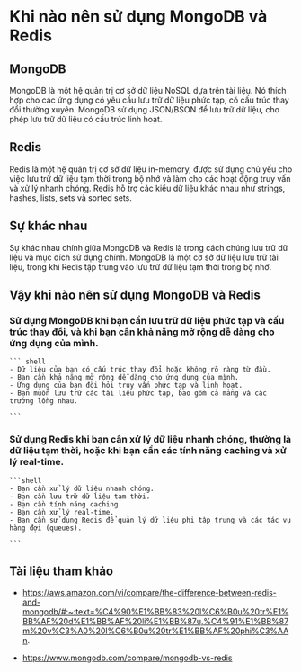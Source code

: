 # Khi nào nên sử dụng MongoDB và Redis


## MongoDB
MongoDB là một hệ quản trị cơ sở dữ liệu NoSQL dựa trên tài liệu.
Nó thích hợp cho các ứng dụng có yêu cầu lưu trữ dữ liệu phức tạp, có cấu trúc thay đổi thường xuyên. 
MongoDB sử dụng JSON/BSON để lưu trữ dữ liệu, cho phép lưu trữ dữ liệu có cấu trúc linh hoạt.

## Redis
Redis là một hệ quản trị cơ sở dữ liệu in-memory, được sử dụng chủ yếu cho việc lưu trữ dữ liệu tạm thời trong bộ nhớ và làm cho các hoạt động truy vấn và xử lý nhanh chóng.
Redis hỗ trợ các kiểu dữ liệu khác nhau như strings, hashes, lists, sets và sorted sets.

## Sự khác nhau
Sự khác nhau chính giữa MongoDB và Redis là trong cách chúng lưu trữ dữ liệu và mục đích sử dụng chính.
MongoDB là một cơ sở dữ liệu lưu trữ tài liệu, trong khi Redis tập trung vào lưu trữ dữ liệu tạm thời trong bộ nhớ.
## Vậy khi nào nên sử dụng MongoDB và Redis
### Sử dụng MongoDB khi bạn cần lưu trữ dữ liệu phức tạp và cấu trúc thay đổi, và khi bạn cần khả năng mở rộng dễ dàng cho ứng dụng của mình.
    ``` shell
    - Dữ liệu của bạn có cấu trúc thay đổi hoặc không rõ ràng từ đầu.
    - Bạn cần khả năng mở rộng dễ dàng cho ứng dụng của mình.
    - Ứng dụng của bạn đòi hỏi truy vấn phức tạp và linh hoạt.
    - Bạn muốn lưu trữ các tài liệu phức tạp, bao gồm cả mảng và các trường lồng nhau.
    
    ```
### Sử dụng Redis khi bạn cần xử lý dữ liệu nhanh chóng, thường là dữ liệu tạm thời, hoặc khi bạn cần các tính năng caching và xử lý real-time.
    ```shell
    - Bạn cần xử lý dữ liệu nhanh chóng.
    - Bạn cần lưu trữ dữ liệu tạm thời.
    - Bạn cần tính năng caching.
    - Bạn cần xử lý real-time.
    - Bạn cần sử dụng Redis để quản lý dữ liệu phi tập trung và các tác vụ hàng đợi (queues).

    ```

## Tài liệu tham khảo
- https://aws.amazon.com/vi/compare/the-difference-between-redis-and-mongodb/#:~:text=%C4%90%E1%BB%83%20l%C6%B0u%20tr%E1%BB%AF%20d%E1%BB%AF%20li%E1%BB%87u,%C4%91%E1%BB%87m%20v%C3%A0%20l%C6%B0u%20tr%E1%BB%AF%20phi%C3%AAn.

- https://www.mongodb.com/compare/mongodb-vs-redis
